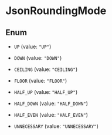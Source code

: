 

# JsonRoundingMode

## Enum


* `UP` (value: `"UP"`)

* `DOWN` (value: `"DOWN"`)

* `CEILING` (value: `"CEILING"`)

* `FLOOR` (value: `"FLOOR"`)

* `HALF_UP` (value: `"HALF_UP"`)

* `HALF_DOWN` (value: `"HALF_DOWN"`)

* `HALF_EVEN` (value: `"HALF_EVEN"`)

* `UNNECESSARY` (value: `"UNNECESSARY"`)



